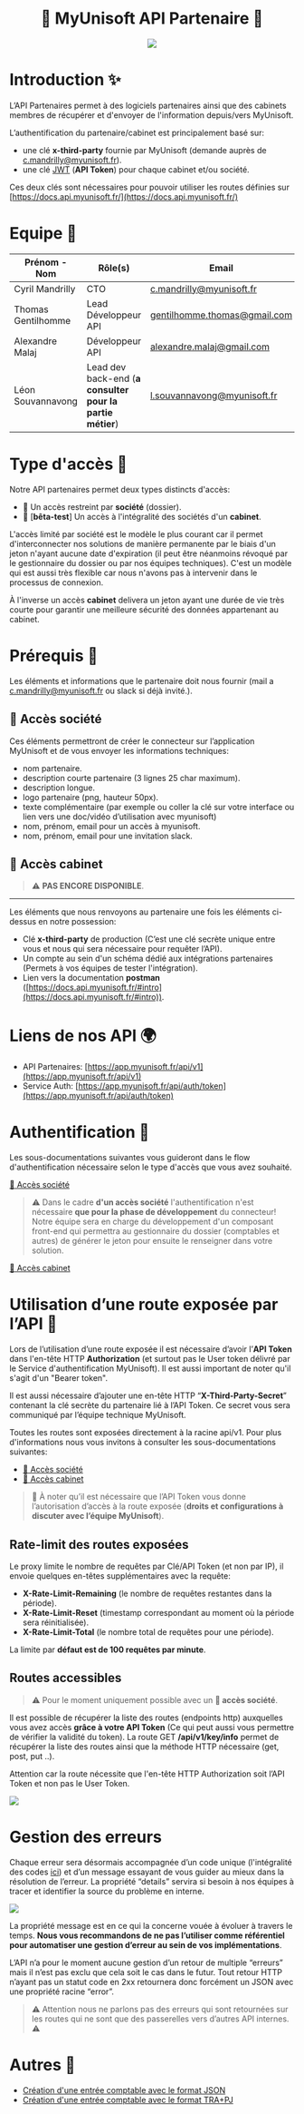 <p align="center">
<h1 align="center">
  👯 MyUnisoft API Partenaire 👯
</h1>
</p>

<p align="center">
<img src="./docs/images/logo.jpg">
</p>

# Introduction ✨
L’API Partenaires permet à des logiciels partenaires ainsi que des cabinets membres de récupérer et d'envoyer de l'information depuis/vers MyUnisoft.

L’authentification du partenaire/cabinet est principalement basé sur:
- une clé **x-third-party** fournie par MyUnisoft (demande auprès de [c.mandrilly@myunisoft.fr](c.mandrilly@myunisoft.fr)).
- une clé [JWT](https://jwt.io/) (**API Token**) pour chaque cabinet et/ou société.

Ces deux clés sont nécessaires pour pouvoir utiliser les routes définies sur [https://docs.api.myunisoft.fr/](https://docs.api.myunisoft.fr/)

# Equipe 👥

| Prénom - Nom | Rôle(s) | Email |
| --- | --- | --- |
| Cyril Mandrilly | CTO | [c.mandrilly@myunisoft.fr](c.mandrilly@myunisoft.fr) |
| Thomas Gentilhomme | Lead Développeur API | [gentilhomme.thomas@gmail.com](gentilhomme.thomas@gmail.com) |
| Alexandre Malaj | Développeur API | [alexandre.malaj@gmail.com](alexandre.malaj@gmail.com) |
| Léon Souvannavong | Lead dev back-end (**a consulter pour la partie métier**) | [l.souvannavong@myunisoft.fr](l.souvannavong@myunisoft.fr) |

# Type d'accès 🔬
Notre API partenaires permet deux types distincts d'accès:

- 🔸 Un accès restreint par **société** (dossier).
- 🔹 [**bêta-test**] Un accès à l'intégralité des sociétés d'un **cabinet**.

L'accès limité par société est le modèle le plus courant car il permet d'interconnecter nos solutions de manière permanente par le biais d'un jeton n'ayant aucune date d'expiration (il peut être néanmoins révoqué par le gestionnaire du dossier ou par nos équipes techniques). C'est un modèle qui est aussi très flexible car nous n'avons pas à intervenir dans le processus de connexion.

À l'inverse un accès **cabinet** delivera un jeton ayant une durée de vie très courte pour garantir une meilleure sécurité des données appartenant au cabinet.

# Prérequis 👀

Les éléments et informations que le partenaire doit nous fournir (mail a [c.mandrilly@myunisoft.fr](c.mandrilly@myunisoft.fr) ou slack si déjà invité.).

## 🔸 Accès société

Ces éléments permettront de créer le connecteur sur l’application MyUnisoft et de vous envoyer les informations techniques: 

- nom partenaire.
- description courte partenaire (3 lignes 25 char maximum).
- description longue.
- logo partenaire (png, hauteur 50px).
- texte complémentaire (par exemple ou coller la clé sur votre interface ou lien vers une doc/vidéo d’utilisation avec myunisoft)
- nom, prénom, email pour un accès à myunisoft.
- nom, prénom, email pour une invitation slack.

## 🔹 Accès cabinet

> ⚠️ **PAS ENCORE DISPONIBLE**.

---

Les éléments que nous renvoyons au partenaire une fois les éléments ci-dessus en notre possession:

- Clé **x-third-party** de production (C’est une clé secrète unique entre vous et nous qui sera nécessaire pour requêter l’API).
- Un compte au sein d'un schéma dédié aux intégrations partenaires (Permets à vos équipes de tester l'intégration).
- Lien vers la documentation **postman** ([https://docs.api.myunisoft.fr/#intro](https://docs.api.myunisoft.fr/#intro)).

# Liens de nos API 🌍

- API Partenaires: [https://app.myunisoft.fr/api/v1](https://app.myunisoft.fr/api/v1)
- Service Auth: [https://app.myunisoft.fr/api/auth/token](https://app.myunisoft.fr/api/auth/token)

# Authentification 🔐

Les sous-documentations suivantes vous guideront dans le flow d'authentification nécessaire selon le type d'accès que vous avez souhaité.

[🔸 Accès société](./docs/auth/societe.md)
> ⚠️ Dans le cadre **d'un accès société** l'authentification n'est nécessaire **que pour la phase de développement** du connecteur! Notre équipe sera en charge du développement d'un composant front-end qui permettra au gestionnaire du dossier (comptables et autres) de générer le jeton pour ensuite le renseigner dans votre solution.

[🔹 Accès cabinet](./docs/auth/cabinet.md)

# Utilisation d’une route exposée par l’API 🚀

Lors de l’utilisation d’une route exposée il est nécessaire d’avoir l’**API Token** dans l'en-tête HTTP **Authorization** (et surtout pas le User token délivré par le Service d'authentification MyUnisoft). Il est aussi important de noter qu'il s'agit d'un "Bearer token".

Il est aussi nécessaire d’ajouter une en-tête HTTP “**X-Third-Party-Secret**” contenant la clé secrète du partenaire lié à l’API Token. Ce secret vous sera communiqué par l’équipe technique MyUnisoft.

Toutes les routes sont exposées directement à la racine api/v1. Pour plus d'informations nous vous invitons à consulter les sous-documentations suivantes:

- [🔸 Accès société](./docs/endpoints/societe.md)
- [🔹 Accès cabinet](./docs/endpoints/cabinet.md)

> 👀 À noter qu’il est nécessaire que l’API Token vous donne l’autorisation d’accès à la route exposée (**droits et configurations à discuter avec l’équipe MyUnisoft**).

## Rate-limit des routes exposées

Le proxy limite le nombre de requêtes par Clé/API Token (et non par IP), il envoie quelques en-têtes supplémentaires avec la requête:

- **X-Rate-Limit-Remaining** (le nombre de requêtes restantes dans la période).
- **X-Rate-Limit-Reset** (timestamp correspondant au moment où la période sera réinitialisée).
- **X-Rate-Limit-Total** (le nombre total de requêtes pour une période).

La limite par **défaut est de 100 requêtes par minute**.

## Routes accessibles

> ⚠️ Pour le moment uniquement possible avec un **🔸 accès société**.

Il est possible de récupérer la liste des routes (endpoints http) auxquelles vous avez accès **grâce à votre API Token** (Ce qui peut aussi vous permettre de vérifier la validité du token). La route GET **/api/v1/key/info** permet de récupérer la liste des routes ainsi que la méthode HTTP nécessaire (get, post, put ..).

Attention car la route nécessite que l'en-tête HTTP Authorization soit l’API Token et non pas le User Token.

![](./docs/images/key_info.PNG)

# Gestion des erreurs
Chaque erreur sera désormais accompagnée d’un code unique (l'intégralité des codes [ici](./docs/error_codes.md)) et d’un message essayant de vous guider au mieux dans la résolution de l’erreur. La propriété “details” servira si besoin à nos équipes à tracer et identifier la source du problème en interne.

![](./docs/images/erreur_api_exemple.PNG)

La propriété message est en ce qui la concerne vouée à évoluer à travers le temps. **Nous vous recommandons de ne pas l’utiliser comme référentiel pour automatiser une gestion d’erreur au sein de vos implémentations**.

L’API n’a pour le moment aucune gestion d’un retour de multiple “erreurs” mais il n’est pas exclu que cela soit le cas dans le futur. Tout retour HTTP n’ayant pas un statut code en 2xx retournera donc forcément un JSON avec une propriété racine “error”.

> ⚠️ Attention nous ne parlons pas des erreurs qui sont retournées sur les routes qui ne sont que des passerelles vers d’autres API internes. ⚠️

# Autres 📌

- [Création d'une entrée comptable avec le format JSON](./docs/entry_json.md)
- [Création d'une entrée comptable avec le format TRA+PJ](./docs/entry_tra.md)
